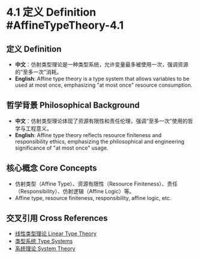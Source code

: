 # 4.1 定义 Definition #AffineTypeTheory-4.1

## 定义 Definition

- **中文**：仿射类型理论是一种类型系统，允许变量最多被使用一次，强调资源的“至多一次”消耗。
- **English**: Affine type theory is a type system that allows variables to be used at most once, emphasizing "at most once" resource consumption.

## 哲学背景 Philosophical Background

- **中文**：仿射类型理论体现了资源有限性和责任伦理，强调“至多一次”使用的哲学与工程意义。
- **English**: Affine type theory reflects resource finiteness and responsibility ethics, emphasizing the philosophical and engineering significance of "at most once" usage.

## 核心概念 Core Concepts

- 仿射类型（Affine Type）、资源有限性（Resource Finiteness）、责任（Responsibility）、仿射逻辑（Affine Logic）等。
- Affine type, resource finiteness, responsibility, affine logic, etc.

## 交叉引用 Cross References

- [线性类型理论 Linear Type Theory](../LinearTypeTheory/README.md)
- [类型系统 Type Systems](../TypeSystems/README.md)
- [系统理论 System Theory](../SystemTheory/README.md)
